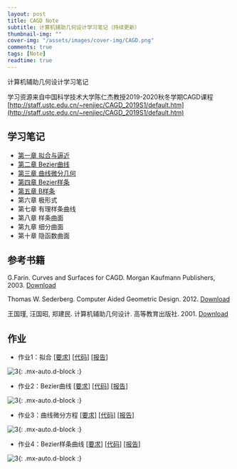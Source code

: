 ```yaml
---
layout: post
title: CAGD Note
subtitle: 计算机辅助几何设计学习笔记（持续更新）
thumbnail-img: ""
cover-img: "/assets/images/cover-img/CAGD.png"
comments: true
tags: [Note]
readtime: true
---
```


计算机辅助几何设计学习笔记

学习资源来自中国科学技术大学陈仁杰教授2019-2020秋冬学期CAGD课程[http://staff.ustc.edu.cn/~renjiec/CAGD_2019S1/default.htm](http://staff.ustc.edu.cn/~renjiec/CAGD_2019S1/default.htm)

## 学习笔记

* [第一章 拟合与逼近](https://chaphlagical.github.io/resource/CG/CAGD/CAGD(1)%E6%8F%92%E5%80%BC%E4%B8%8E%E9%80%BC%E8%BF%91.html)
* [第二章 Bezier曲线](https://chaphlagical.github.io/resource/CG/CAGD/CAGD(2)Bezier%E6%9B%B2%E7%BA%BF.html)
* [第三章 曲线微分几何](https://chaphlagical.github.io/resource/CG/CAGD/CAGD(3)%E6%9B%B2%E7%BA%BF%E5%BE%AE%E5%88%86%E5%87%A0%E4%BD%95.html)
* [第四章 Bezier样条](https://chaphlagical.github.io/resource/CG/CAGD/CAGD(4)Bezier%E6%A0%B7%E6%9D%A1.html)
* [第五章 B样条](https://chaphlagical.github.io/resource/CG/CAGD/CAGD(5)B%E6%A0%B7%E6%9D%A1.html)
* 第六章 极形式
* 第七章 有理样条曲线
* 第八章 样条曲面
* 第九章 细分曲面
* 第十章 隐函数曲面

## 参考书籍

G.Farin. Curves and Surfaces for CAGD. Morgan Kaufmann Publishers, 2003. [Download](http://pan.baidu.com/share/link?shareid=285235935&uk=3811881027)

Thomas W. Sederberg. Computer Aided Geometric Design. 2012. [Download](http://pan.baidu.com/share/link?shareid=312636469&uk=3811881027)

王国瑾, 汪国昭, 郑建民. 计算机辅助几何设计. 高等教育出版社. 2001. [Download](http://pan.baidu.com/share/link?shareid=1180559795&uk=3811881027)

## 作业

* 作业1：拟合 [[要求](http://staff.ustc.edu.cn/~renjiec/CAGD_2019S1/materials/cagd-homework-1.pdf)] [[代码](https://github.com/Chaphlagical/Course/tree/main/CAGD/Homework/hw1/code)] [[报告](https://github.com/Chaphlagical/Course/blob/main/CAGD/Homework/hw1/report.pdf)]

![3](https://chaphlagical.github.io/assets/images/assets-img/CAGD/hw1.png){: .mx-auto.d-block :}

* 作业2：Bezier曲线 [[要求](http://staff.ustc.edu.cn/~renjiec/CAGD_2019S1/materials/cagd-homework-2.pdf)] [[代码](https://github.com/Chaphlagical/Course/tree/main/CAGD/Homework/hw2/code)] [[报告](https://github.com/Chaphlagical/Course/blob/main/CAGD/Homework/hw2/report.pdf)]

![3](https://chaphlagical.github.io/assets/images/assets-img/CAGD/hw2.png){: .mx-auto.d-block :}

* 作业3：曲线微分方程 [[要求](http://staff.ustc.edu.cn/~renjiec/CAGD_2019S1/materials/cagd-homework-3.pdf)] [[代码](https://github.com/Chaphlagical/Course/tree/main/CAGD/Homework/hw3/code)] [[报告](https://github.com/Chaphlagical/Course/blob/main/CAGD/Homework/hw3/report.pdf)]

![3](https://chaphlagical.github.io/assets/images/assets-img/CAGD/hw3.png){: .mx-auto.d-block :}

* 作业4：Bezier样条曲线 [[要求](http://staff.ustc.edu.cn/~renjiec/CAGD_2019S1/materials/cagd-homework-4.pdf)] [[代码](https://github.com/Chaphlagical/Course/tree/main/CAGD/Homework/hw4/code)] [[报告](https://github.com/Chaphlagical/Course/blob/main/CAGD/Homework/hw4/report.pdf)]

![3](https://chaphlagical.github.io/assets/images/assets-img/CAGD/hw4.png){: .mx-auto.d-block :}